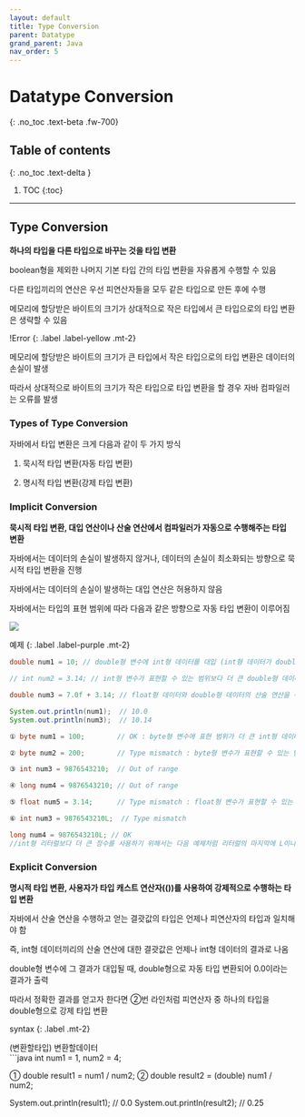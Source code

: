 ```yaml
---
layout: default
title: Type Conversion
parent: Datatype
grand_parent: Java
nav_order: 5
---
```


# Datatype Conversion
{: .no_toc .text-beta .fw-700}

## Table of contents
{: .no_toc .text-delta }

1. TOC
{:toc}

---

## Type Conversion

**하나의 타입을 다른 타입으로 바꾸는 것을 타입 변환**

boolean형을 제외한 나머지 기본 타입 간의 타입 변환을 자유롭게 수행할 수 있음
 
다른 타입끼리의 연산은 우선 피연산자들을 모두 같은 타입으로 만든 후에 수행
 
메모리에 할당받은 바이트의 크기가 상대적으로 작은 타입에서 큰 타입으로의 타입 변환은 생략할 수 있음

!Error
{: .label .label-yellow .mt-2}
<div class="code-example" markdown="1">
메모리에 할당받은 바이트의 크기가 큰 타입에서 작은 타입으로의 타입 변환은 데이터의 손실이 발생

따라서 상대적으로 바이트의 크기가 작은 타입으로 타입 변환을 할 경우 자바 컴파일러는 오류를 발생
</div>

### Types of Type Conversion

자바에서 타입 변환은 크게 다음과 같이 두 가지 방식

1. 묵시적 타입 변환(자동 타입 변환)

2. 명시적 타입 변환(강제 타입 변환)

### Implicit Conversion

**묵시적 타입 변환, 대입 연산이나 산술 연산에서 컴파일러가 자동으로 수행해주는 타입 변환**

자바에서는 데이터의 손실이 발생하지 않거나, 데이터의 손실이 최소화되는 방향으로 묵시적 타입 변환을 진행

자바에서는 데이터의 손실이 발생하는 대입 연산은 허용하지 않음

자바에서는 타입의 표현 범위에 따라 다음과 같은 방향으로 자동 타입 변환이 이루어짐

![](https://gekdev.github.io/docs/java/datatype/example/imc.jpg)

예제
{: .label .label-purple .mt-2}
```java
double num1 = 10; // double형 변수에 int형 데이터를 대입 (int형 데이터가 double형으로 자동 타입 변환)

// int num2 = 3.14; // int형 변수가 표현할 수 있는 범위보다 더 큰 double형 데이터를 대입, 데이터의 손실이 발생 = error

double num3 = 7.0f + 3.14; // float형 데이터와 double형 데이터의 산술 연산을 수행

System.out.println(num1);  // 10.0
System.out.println(num3);  // 10.14
```

```java
① byte num1 = 100;        // OK : byte형 변수에 표현 범위가 더 큰 int형 데이터를 대입

② byte num2 = 200;        // Type mismatch : byte형 변수가 표현할 수 있는 범위를 벗어난 int형 데이터는 타입 변환되지 못하고, 오류를 발생

③ int num3 = 9876543210;  // Out of range

④ long num4 = 9876543210; // Out of range

⑤ float num5 = 3.14;      // Type mismatch : float형 변수가 표현할 수 있는 범위를 벗어난 double형 데이터를 대입하므로, 오류를 발생

⑥ int num3 = 9876543210L;  // Type mismatch

long num4 = 9876543210L; // OK
//int형 리터럴보다 더 큰 정수를 사용하기 위해서는 다음 예제처럼 리터럴의 마지막에 L이나 l 접미사를 추가하여 long형 리터럴로 명시
```

### Explicit Conversion

**명시적 타입 변환, 사용자가 타입 캐스트 연산자(())를 사용하여 강제적으로 수행하는 타입 변환**

자바에서 산술 연산을 수행하고 얻는 결괏값의 타입은 언제나 피연산자의 타입과 일치해야 함

즉, int형 데이터끼리의 산술 연산에 대한 결괏값은 언제나 int형 데이터의 결과로 나옴

double형 변수에 그 결과가 대입될 때, double형으로 자동 타입 변환되어 0.0이라는 결과가 출력

따라서 정확한 결과를 얻고자 한다면 ②번 라인처럼 피연산자 중 하나의 타입을 double형으로 강제 타입 변환

syntax
{: .label .mt-2}
<div class="code-example" markdown="1">
(변환할타입) 변환할데이터
</div>
```java
int num1 = 1, num2 = 4;

① double result1 = num1 / num2;
② double result2 = (double) num1 / num2;

System.out.println(result1); // 0.0
System.out.println(result2); // 0.25
```
